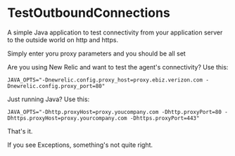 # TestOutboundConnections
A simple Java application to test connectivity from your application server to the outside world on http and https.

Simply enter yoru proxy parameters and you should be all set

Are you using New Relic and want to test the agent's connectivity?   Use this: 
```
JAVA_OPTS="-Dnewrelic.config.proxy_host=proxy.ebiz.verizon.com -Dnewrelic.config.proxy_port=80"
```

Just running Java?   Use this:
```
JAVA_OPTS="-Dhttp.proxyHost=proxy.youcompany.com -Dhttp.proxyPort=80 -Dhttps.proxyHost=proxy.yourcompany.com -Dhttps.proxyPort=443"
```  

That's it.  

If you see Exceptions, something's not quite right.

